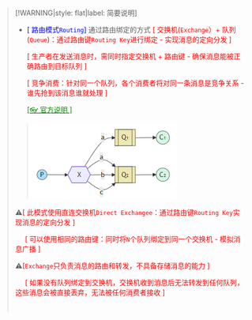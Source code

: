 <br/>

>[!WARNING|style: flat|label: 简要说明]
>
>- <span style='color:Blue'>[ 路由模式`Routing`]</span> 通过路由绑定的方式 <span style='color:red'>[ 交换机(`Exchange`）+ 队列(`Queue`)：通过路由键`Routing Key`进行绑定 - 实现消息的定向分发 ]</span>
>
>   <span style='color:red'>[ 生产者在发送消息时，需同时指定交换机 + 路由键 - 确保消息能被正确路由到目标队列 ]</span>
>
>   <span style='color:red'>[ 竞争消费：针对同一个队列，各个消费者将对同一条消息是竞争关系 - 谁先抢到该消息谁就处理 ]</span>
>
>   [<span style='color:#008B00'>[👓 官方说明 ]</span>](https://www.rabbitmq.com/tutorials#3-publishsubscribe ':target=_blank')
>
>   ![image-20250923225240886](wwwroot\docImages\image-20250923225240886.png)
>
>
>⚠<span style='color:red'>[ 此模式使用直连交换机`Direct Exchangee`：通过路由键`Routing Key`实现消息的定向分发 ]</span>
>
>&nbsp;&nbsp;&nbsp;&nbsp;&nbsp;<span style='color:red'>[ 可以使用相同的路由键：同时将`N`个队列绑定到同一个交换机 - 模拟消息广播 ]</span>
>
>⚠<span style='color:red'>[`Exchange`只负责消息的路由和转发，不具备存储消息的能力 ]</span>
>
>&nbsp;&nbsp;&nbsp;&nbsp;&nbsp;<span style='color:red'>[ 如果没有队列绑定到交换机，交换机收到消息后无法转发到任何队列，这些消息会被直接丢弃，无法被任何消费者接收 ]</span>
>
><br/>
